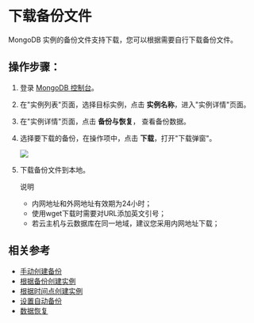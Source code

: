 # 下载备份文件

MongoDB 实例的备份文件支持下载，您可以根据需要自行下载备份文件。

## 操作步骤：
1. 登录 [MongoDB 控制台](https://mongodb-console.jdcloud.com/mongodb)。
1. 在"实例列表"页面，选择目标实例，点击 **实例名称**，进入"实例详情"页面。
1. 在"实例详情"页面，点击 **备份与恢复**， 查看备份数据。
1. 选择要下载的备份，在操作项中，点击 **下载**，打开"下载弹窗"。
	
   ![](https://github.com/jdcloudcom/cn/blob/master/image/mongodb/mongo-020.png)

1. 下载备份文件到本地。

	说明
	
	- 内网地址和外网地址有效期为24小时；
	- 使用wget下载时需要对URL添加英文引号；
	- 若云主机与云数据库在同一地域，建议您采用内网地址下载；

## 相关参考

- [手动创建备份](Create-Backup.md)
- [根据备份创建实例](Create-Instance-by-Backup.md)
- [根据时间点创建实例](Create-Instance-by-Point-in-Time.md)
- [设置自动备份](Modify-Backup-Policy.md)
- [数据恢复](Restore-Instance.md)
